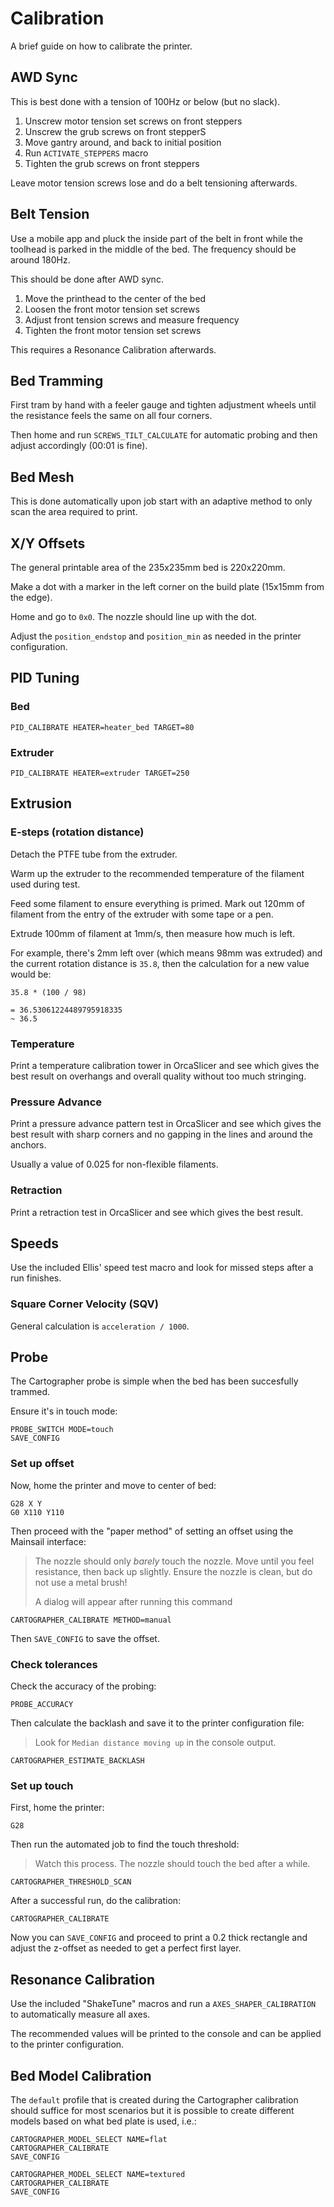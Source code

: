 # Calibration

A brief guide on how to calibrate the printer.

## AWD Sync

This is best done with a tension of 100Hz or below (but no slack).

1. Unscrew motor tension set screws on front steppers
2. Unscrew the grub screws on front stepperS
3. Move gantry around, and back to initial position
4. Run `ACTIVATE_STEPPERS` macro
5. Tighten the grub screws on front steppers

Leave motor tension screws lose and do a belt tensioning afterwards.

## Belt Tension

Use a mobile app and pluck the inside part of the belt in front while the
toolhead is parked in the middle of the bed. The frequency should be around 180Hz.

This should be done after AWD sync.

1. Move the printhead to the center of the bed
2. Loosen the front motor tension set screws
3. Adjust front tension screws and measure frequency
4. Tighten the front motor tension set screws

This requires a Resonance Calibration afterwards.

## Bed Tramming

First tram by hand with a feeler gauge and tighten adjustment wheels until the resistance feels the same on all four corners.

Then home and run `SCREWS_TILT_CALCULATE` for automatic probing and then adjust accordingly (00:01 is fine).

## Bed Mesh

This is done automatically upon job start with an adaptive method to only scan the area required to print.

## X/Y Offsets

The general printable area of the 235x235mm bed is 220x220mm.

Make a dot with a marker in the left corner on the build plate (15x15mm from the edge).

Home and go to `0x0`. The nozzle should line up with the dot.

Adjust the `position_endstop` and `position_min` as needed in the printer configuration.

## PID Tuning

### Bed

```
PID_CALIBRATE HEATER=heater_bed TARGET=80
```

### Extruder

```
PID_CALIBRATE HEATER=extruder TARGET=250
```

## Extrusion

### E-steps (rotation distance)

Detach the PTFE tube from the extruder.

Warm up the extruder to the recommended temperature of the filament used during test.

Feed some filament to ensure everything is primed. Mark out 120mm of filament from the entry of the extruder
with some tape or a pen.

Extrude 100mm of filament at 1mm/s, then measure how much is left.

For example, there's 2mm left over (which means 98mm was extruded) and the current rotation distance is `35.8`, then the
calculation for a new value would be:

```
35.8 * (100 / 98)

= 36.53061224489795918335
~ 36.5
```

### Temperature

Print a temperature calibration tower in OrcaSlicer and see which gives the best result
on overhangs and overall quality without too much stringing.

### Pressure Advance

Print a pressure advance pattern test in OrcaSlicer and see which gives the best result
with sharp corners and no gapping in the lines and around the anchors.

Usually a value of 0.025 for non-flexible filaments.

### Retraction

Print a retraction test in OrcaSlicer and see which gives the best result.

## Speeds

Use the included Ellis' speed test macro and look for missed steps after a run finishes.

### Square Corner Velocity (SQV)

General calculation is `acceleration / 1000`.

## Probe

The Cartographer probe is simple when the bed has been succesfully trammed.

Ensure it's in touch mode:

```gcode
PROBE_SWITCH MODE=touch
SAVE_CONFIG
```

### Set up offset

Now, home the printer and move to center of bed:

```gcode
G28 X Y
G0 X110 Y110
```

Then proceed with the "paper method" of setting an offset using the Mainsail interface:

> The nozzle should only *barely* touch the nozzle. Move until you feel resistance, then back up slightly.
> Ensure the nozzle is clean, but do not use a metal brush!
>
> A dialog will appear after running this command

```gcode
CARTOGRAPHER_CALIBRATE METHOD=manual
```

Then `SAVE_CONFIG` to save the offset.

### Check tolerances

Check the accuracy of the probing:

```gcode
PROBE_ACCURACY
```

Then calculate the backlash and save it to the printer configuration file:

> Look for `Median distance moving up` in the console output.

```gcode
CARTOGRAPHER_ESTIMATE_BACKLASH
```

### Set up touch

First, home the printer:

```gcode
G28
```

Then run the automated job to find the touch threshold:

> Watch this process. The nozzle should touch the bed after a while.

```gcode
CARTOGRAPHER_THRESHOLD_SCAN
```

After a successful run, do the calibration:

```gcode
CARTOGRAPHER_CALIBRATE
```

Now you can `SAVE_CONFIG` and proceed to print a 0.2 thick rectangle and adjust the z-offset as needed
to get a perfect first layer.

## Resonance Calibration

Use the included "ShakeTune" macros and run a `AXES_SHAPER_CALIBRATION` to automatically measure all axes.

The recommended values will be printed to the console and can be applied to the printer configuration.

## Bed Model Calibration

The `default` profile that is created during the Cartographer calibration should suffice for most scenarios
but it is possible to create different models based on what bed plate is used, i.e.:

```gcode
CARTOGRAPHER_MODEL_SELECT NAME=flat
CARTOGRAPHER_CALIBRATE
SAVE_CONFIG

CARTOGRAPHER_MODEL_SELECT NAME=textured
CARTOGRAPHER_CALIBRATE
SAVE_CONFIG
```
